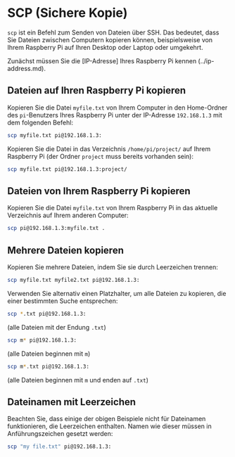 # SCP (Sichere Kopie)

`scp` ist ein Befehl zum Senden von Dateien über SSH. Das bedeutet, dass Sie Dateien zwischen Computern kopieren können, beispielsweise von Ihrem Raspberry Pi auf Ihren Desktop oder Laptop oder umgekehrt.

Zunächst müssen Sie die [IP-Adresse] Ihres Raspberry Pi kennen (../ip-address.md).

## Dateien auf Ihren Raspberry Pi kopieren

Kopieren Sie die Datei `myfile.txt` von Ihrem Computer in den Home-Ordner des `pi`-Benutzers Ihres Raspberry Pi unter der IP-Adresse `192.168.1.3` mit dem folgenden Befehl:

```bash
scp myfile.txt pi@192.168.1.3:
```

Kopieren Sie die Datei in das Verzeichnis `/home/pi/project/` auf Ihrem Raspberry Pi (der Ordner `project` muss bereits vorhanden sein):

```bash
scp myfile.txt pi@192.168.1.3:project/
```

## Dateien von Ihrem Raspberry Pi kopieren

Kopieren Sie die Datei `myfile.txt` von Ihrem Raspberry Pi in das aktuelle Verzeichnis auf Ihrem anderen Computer:

```bash
scp pi@192.168.1.3:myfile.txt .
```

## Mehrere Dateien kopieren

Kopieren Sie mehrere Dateien, indem Sie sie durch Leerzeichen trennen:

```bash
scp myfile.txt myfile2.txt pi@192.168.1.3:
```

Verwenden Sie alternativ einen Platzhalter, um alle Dateien zu kopieren, die einer bestimmten Suche entsprechen:

```bash
scp *.txt pi@192.168.1.3:
```

(alle Dateien mit der Endung `.txt`)

```bash
scp m* pi@192.168.1.3:
```

(alle Dateien beginnen mit `m`)

```bash
scp m*.txt pi@192.168.1.3:
```

(alle Dateien beginnen mit `m` und enden auf `.txt`)

## Dateinamen mit Leerzeichen

Beachten Sie, dass einige der obigen Beispiele nicht für Dateinamen funktionieren, die Leerzeichen enthalten. Namen wie dieser müssen in Anführungszeichen gesetzt werden:

```bash
scp "my file.txt" pi@192.168.1.3:
```